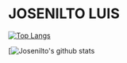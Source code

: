 # JOSENILTO LUIS

[![Top Langs](https://github-readme-stats.vercel.app/api/top-langs/?username=josenilto&layout=compact)](https://github.com/josenilto/github-readme-stats)

[![Josenilto's github stats](https://github-readme-stats.vercel.app/api?username=josenilto&show_icons=true&theme=radical)
